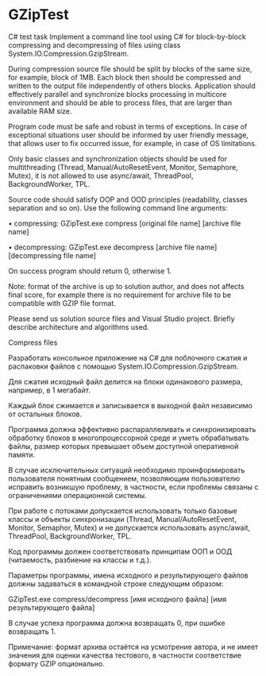 # GZipTest
C# test task
Implement a command line tool using C# for block-by-block compressing and decompressing of files using
class System.IO.Compression.GzipStream.

During compression source file should be split by blocks of the same size, for example, block of 1MB. Each
block then should be compressed and written to the output file independently of others blocks. Application
should effectively parallel and synchronize blocks processing in multicore environment and should be able
to process files, that are larger than available RAM size.

Program code must be safe and robust in terms of exceptions. In case of exceptional situations user should
be informed by user friendly message, that allows user to fix occurred issue, for example, in case of OS
limitations.

Only basic classes and synchronization objects should be used for multithreading (Thread,
Manual/AutoResetEvent, Monitor, Semaphore, Mutex), it is not allowed to use async/await, ThreadPool,
BackgroundWorker, TPL.

Source code should satisfy OOP and OOD principles (readability, classes separation and so on).
Use the following command line arguments:

• compressing: GZipTest.exe compress [original file name] [archive file name]

• decompressing: GZipTest.exe decompress [archive file name] [decompressing file name]

On success program should return 0, otherwise 1.

Note: format of the archive is up to solution author, and does not affects final score, for example there is
no requirement for archive file to be compatible with GZIP file format.

Please send us solution source files and Visual Studio project. Briefly describe architecture and algorithms
used.


Compress files

Разработать консольное приложение на C# для поблочного сжатия и распаковки файлов с помощью
System.IO.Compression.GzipStream.

Для сжатия исходный файл делится на блоки одинакового размера, например, в 1 мегабайт.

Каждый блок сжимается и записывается в выходной файл независимо от остальных блоков.

Программа должна эффективно распараллеливать и синхронизировать обработку блоков в
многопроцессорной среде и уметь обрабатывать файлы, размер которых превышает объем
доступной оперативной памяти.

В случае исключительных ситуаций необходимо проинформировать пользователя понятным
сообщением, позволяющим пользователю исправить возникшую проблему, в частности, если
проблемы связаны с ограничениями операционной системы.

При работе с потоками допускается использовать только базовые классы и объекты синхронизации
(Thread, Manual/AutoResetEvent, Monitor, Semaphor, Mutex) и не допускается использовать
async/await, ThreadPool, BackgroundWorker, TPL.

Код программы должен соответствовать принципам ООП и ООД (читаемость, разбиение на классы
и т.д.).

Параметры программы, имена исходного и результирующего файлов должны задаваться в
командной строке следующим образом:

GZipTest.exe compress/decompress [имя исходного файла] [имя результирующего файла]

В случае успеха программа должна возвращать 0, при ошибке возвращать 1.

Примечание: формат архива остаётся на усмотрение автора, и не имеет значения для оценки
качества тестового, в частности соответствие формату GZIP опционально.


